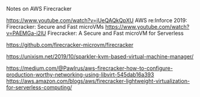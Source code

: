 Notes on AWS Firecracker


https://www.youtube.com/watch?v=jUeQAQkQpXU     AWS re:Inforce 2019: Firecracker: Secure and Fast microVMs
https://www.youtube.com/watch?v=PAEMGa-i2lU     Firecracker: A Secure and Fast microVM for Serverless 

https://github.com/firecracker-microvm/firecracker

https://unixism.net/2019/10/sparkler-kvm-based-virtual-machine-manager/

https://medium.com/@Pawlrus/aws-firecracker-how-to-configure-production-worthy-networking-using-libvirt-545dab16a393
https://aws.amazon.com/blogs/aws/firecracker-lightweight-virtualization-for-serverless-computing/
